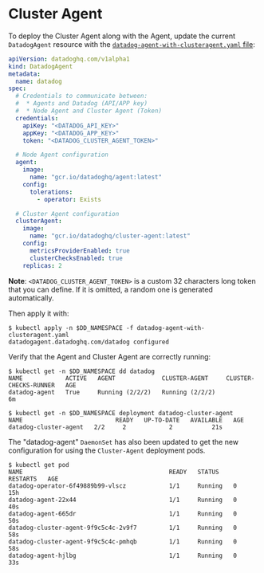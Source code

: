 # Cluster Agent

To deploy the Cluster Agent along with the Agent, update the current `DatadogAgent` resource with the [`datadog-agent-with-clusteragent.yaml` file][1]:

```yaml
apiVersion: datadoghq.com/v1alpha1
kind: DatadogAgent
metadata:
  name: datadog
spec:
  # Credentials to communicate between:
  #  * Agents and Datadog (API/APP key)
  #  * Node Agent and Cluster Agent (Token)
  credentials:
    apiKey: "<DATADOG_API_KEY>"
    appKey: "<DATADOG_APP_KEY>"
    token: "<DATADOG_CLUSTER_AGENT_TOKEN>"

  # Node Agent configuration
  agent:
    image:
      name: "gcr.io/datadoghq/agent:latest"
    config:
      tolerations:
        - operator: Exists

  # Cluster Agent configuration
  clusterAgent:
    image:
      name: "gcr.io/datadoghq/cluster-agent:latest"
    config:
      metricsProviderEnabled: true
      clusterChecksEnabled: true
    replicas: 2
```

**Note**: `<DATADOG_CLUSTER_AGENT_TOKEN>` is a custom 32 characters long token that you can define. If it is omitted, a random one is generated automatically.

Then apply it with:

```shell
$ kubectl apply -n $DD_NAMESPACE -f datadog-agent-with-clusteragent.yaml
datadogagent.datadoghq.com/datadog configured
```

Verify that the Agent and Cluster Agent are correctly running:

```shell
$ kubectl get -n $DD_NAMESPACE dd datadog
NAME            ACTIVE   AGENT             CLUSTER-AGENT     CLUSTER-CHECKS-RUNNER   AGE
datadog-agent   True     Running (2/2/2)   Running (2/2/2)                           6m

$ kubectl get -n $DD_NAMESPACE deployment datadog-cluster-agent
NAME                          READY   UP-TO-DATE   AVAILABLE   AGE
datadog-cluster-agent   2/2     2            2           21s
```

The "datadog-agent" `DaemonSet` has also been updated to get the new configuration for using the `Cluster-Agent` deployment pods.

```shell
$ kubectl get pod
NAME                                         READY   STATUS    RESTARTS   AGE
datadog-operator-6f49889b99-vlscz            1/1     Running   0          15h
datadog-agent-22x44                          1/1     Running   0          40s
datadog-agent-665dr                          1/1     Running   0          50s
datadog-cluster-agent-9f9c5c4c-2v9f7         1/1     Running   0          58s
datadog-cluster-agent-9f9c5c4c-pmhqb         1/1     Running   0          58s
datadog-agent-hjlbg                          1/1     Running   0          33s
```

[1]: https://github.com/DataDog/datadog-operator/blob/main/examples/datadogagent/datadog-agent-with-clusteragent.yaml
